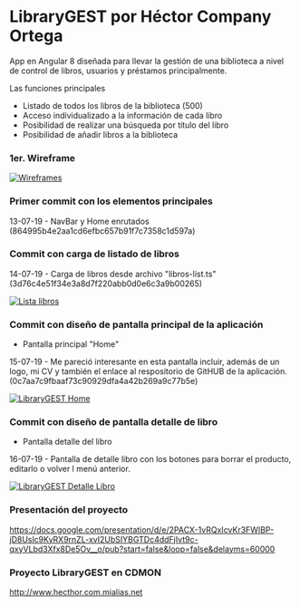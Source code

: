 # LibraryGEST por Héctor Company Ortega

App en Angular 8 diseñada para llevar la gestión de una biblioteca a nivel de control de libros, usuarios y préstamos principalmente.

Las funciones principales

  - Listado de todos los libros de la biblioteca (500)
  - Acceso individualizado a la información de cada libro
  - Posibilidad de realizar una búsqueda por título del libro
  - Posibilidad de añadir libros a la biblioteca

### 1er. Wireframe 

[![Wireframes](https://imgur.com/Bj1LXH8.jpg)](https://imgur.com/Bj1LXH8)

### Primer commit con los elementos principales

  13-07-19 - NavBar y Home enrutados (864995b4e2aa1cd6efbc657b91f7c7358c1d597a)

### Commit con carga de listado de libros

  14-07-19 - Carga de libros desde archivo "libros-list.ts"(3d76c4e51f34e3a8d7f220abb0d0e6c3a9b00265)

[![Lista libros](https://imgur.com/Cl2qfKs.jpg)](https://imgur.com/Cl2qfKs)

### Commit con diseño de pantalla principal de la aplicación  

* Pantalla principal "Home"

15-07-19 - Me pareció interesante en esta pantalla incluir, además de un logo, mi CV y también el enlace al respositorio de GitHUB de la aplicación.
(0c7aa7c9fbaaf73c90929dfa4a42b269a9c77b5e)


[![LibraryGEST Home](https://imgur.com/46Tkvay.jpg)](https://imgur.com/46Tkvay)

### Commit con diseño de pantalla detalle de libro

* Pantalla detalle del libro

16-07-19 - Pantalla de detalle libro con los botones para borrar el producto, editarlo o volver l menú anterior.

[![LibraryGEST Detalle Libro](https://imgur.com/Wr3x99n.jpg)](https://imgur.com/Wr3x99n)


### Presentación del proyecto

https://docs.google.com/presentation/d/e/2PACX-1vRQxIcvKr3FWIBP-jD8Uslc9KyRX9rnZL-xvI2UbSIYBGTDc4ddFjIvt9c-qxyVLbd3Xfx8De5Ov__o/pub?start=false&loop=false&delayms=60000

### Proyecto LibraryGEST en CDMON

http://www.hecthor.com.mialias.net
